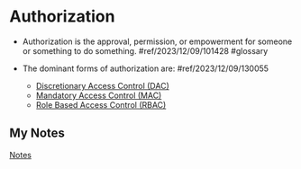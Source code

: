 # Authorization
- Authorization is the approval, permission, or empowerment for someone or something to do something. #ref/2023/12/09/101428 #glossary

- The dominant forms of authorization are: #ref/2023/12/09/130055
	- [Discretionary Access Control (DAC)](discretionary-access-control.md)
	- [Mandatory Access Control (MAC)](mandatory-access-control.md)
	- [Role Based Access Control (RBAC)](role-based-access-control.md)
## My Notes
[Notes](mynotes/authorization-notes.md)
